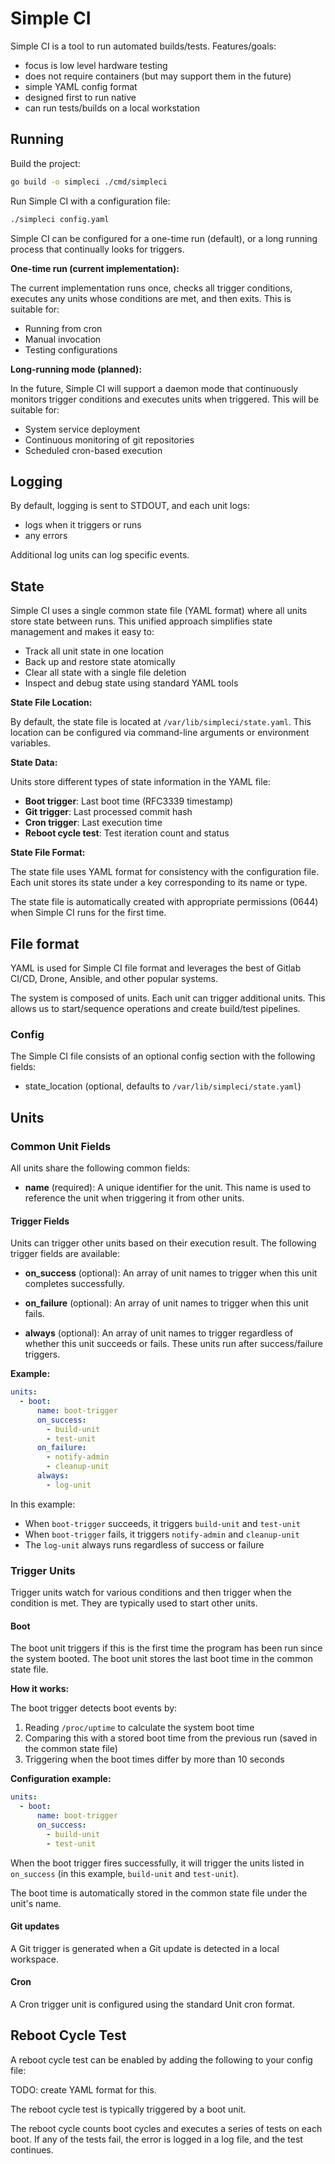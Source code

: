 # Simple CI

Simple CI is a tool to run automated builds/tests. Features/goals:

- focus is low level hardware testing
- does not require containers (but may support them in the future)
- simple YAML config format
- designed first to run native
- can run tests/builds on a local workstation

## Running

Build the project:

```bash
go build -o simpleci ./cmd/simpleci
```

Run Simple CI with a configuration file:

```bash
./simpleci config.yaml
```

Simple CI can be configured for a one-time run (default), or a long running
process that continually looks for triggers.

**One-time run (current implementation):**

The current implementation runs once, checks all trigger conditions, executes
any units whose conditions are met, and then exits. This is suitable for:

- Running from cron
- Manual invocation
- Testing configurations

**Long-running mode (planned):**

In the future, Simple CI will support a daemon mode that continuously monitors
trigger conditions and executes units when triggered. This will be suitable for:

- System service deployment
- Continuous monitoring of git repositories
- Scheduled cron-based execution

## Logging

By default, logging is sent to STDOUT, and each unit logs:

- logs when it triggers or runs
- any errors

Additional log units can log specific events.

## State

Simple CI uses a single common state file (YAML format) where all units store
state between runs. This unified approach simplifies state management and makes
it easy to:

- Track all unit state in one location
- Back up and restore state atomically
- Clear all state with a single file deletion
- Inspect and debug state using standard YAML tools

**State File Location:**

By default, the state file is located at `/var/lib/simpleci/state.yaml`. This
location can be configured via command-line arguments or environment variables.

**State Data:**

Units store different types of state information in the YAML file:

- **Boot trigger**: Last boot time (RFC3339 timestamp)
- **Git trigger**: Last processed commit hash
- **Cron trigger**: Last execution time
- **Reboot cycle test**: Test iteration count and status

**State File Format:**

The state file uses YAML format for consistency with the configuration file.
Each unit stores its state under a key corresponding to its name or type.

The state file is automatically created with appropriate permissions (0644) when
Simple CI runs for the first time.

## File format

YAML is used for Simple CI file format and leverages the best of Gitlab CI/CD,
Drone, Ansible, and other popular systems.

The system is composed of units. Each unit can trigger additional units. This
allows us to start/sequence operations and create build/test pipelines.

### Config

The Simple CI file consists of an optional config section with the following
fields:

- state_location (optional, defaults to `/var/lib/simpleci/state.yaml`)

## Units

### Common Unit Fields

All units share the following common fields:

- **name** (required): A unique identifier for the unit. This name is used to
  reference the unit when triggering it from other units.

#### Trigger Fields

Units can trigger other units based on their execution result. The following
trigger fields are available:

- **on_success** (optional): An array of unit names to trigger when this unit
  completes successfully.

- **on_failure** (optional): An array of unit names to trigger when this unit
  fails.

- **always** (optional): An array of unit names to trigger regardless of whether
  this unit succeeds or fails. These units run after success/failure triggers.

**Example:**

```yaml
units:
  - boot:
      name: boot-trigger
      on_success:
        - build-unit
        - test-unit
      on_failure:
        - notify-admin
        - cleanup-unit
      always:
        - log-unit
```

In this example:

- When `boot-trigger` succeeds, it triggers `build-unit` and `test-unit`
- When `boot-trigger` fails, it triggers `notify-admin` and `cleanup-unit`
- The `log-unit` always runs regardless of success or failure

### Trigger Units

Trigger units watch for various conditions and then trigger when the condition
is met. They are typically used to start other units.

#### Boot

The boot unit triggers if this is the first time the program has been run since
the system booted. The boot unit stores the last boot time in the common state
file.

**How it works:**

The boot trigger detects boot events by:

1. Reading `/proc/uptime` to calculate the system boot time
2. Comparing this with a stored boot time from the previous run (saved in the
   common state file)
3. Triggering when the boot times differ by more than 10 seconds

**Configuration example:**

```yaml
units:
  - boot:
      name: boot-trigger
      on_success:
        - build-unit
        - test-unit
```

When the boot trigger fires successfully, it will trigger the units listed in
`on_success` (in this example, `build-unit` and `test-unit`).

The boot time is automatically stored in the common state file under the unit's
name.

#### Git updates

A Git trigger is generated when a Git update is detected in a local workspace.

#### Cron

A Cron trigger unit is configured using the standard Unit cron format.

## Reboot Cycle Test

A reboot cycle test can be enabled by adding the following to your config file:

TODO: create YAML format for this.

The reboot cycle test is typically triggered by a boot unit.

The reboot cycle counts boot cycles and executes a series of tests on each boot.
If any of the tests fail, the error is logged in a log file, and the test
continues.
